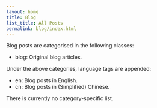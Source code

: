 ```yaml
---
layout: home
title: Blog
list_title: All Posts
permalink: blog/index.html
---
```


Blog posts are categorised in the following classes:

- blog: Original blog articles.

Under the above categories, language tags are appended:

- en: Blog posts in English.
- cn: Blog posts in (Simplified) Chinese.

There is currently no category-specific list.
